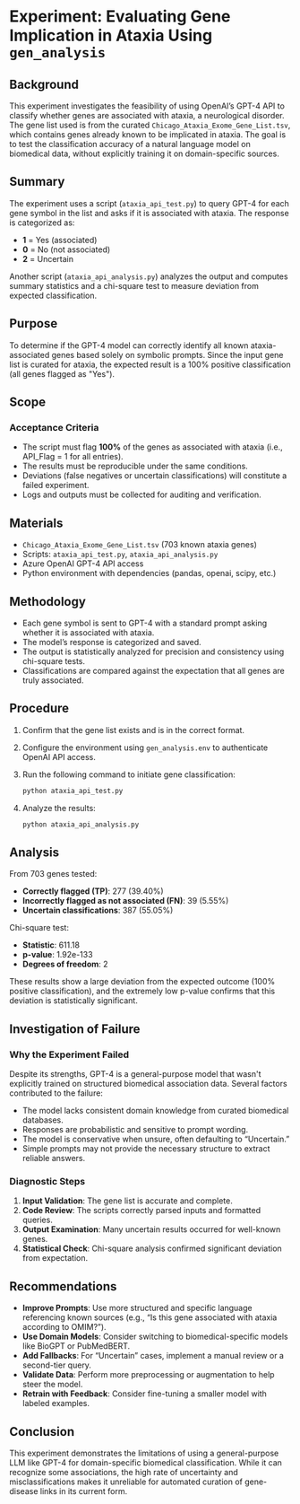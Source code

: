 # Experiment: Evaluating Gene Implication in Ataxia Using `gen_analysis`

## Background

This experiment investigates the feasibility of using OpenAI’s GPT-4 API to classify whether genes are associated with ataxia, a neurological disorder. The gene list used is from the curated `Chicago_Ataxia_Exome_Gene_List.tsv`, which contains genes already known to be implicated in ataxia. The goal is to test the classification accuracy of a natural language model on biomedical data, without explicitly training it on domain-specific sources.

## Summary

The experiment uses a script (`ataxia_api_test.py`) to query GPT-4 for each gene symbol in the list and asks if it is associated with ataxia. The response is categorized as:

- **1** = Yes (associated)
- **0** = No (not associated)
- **2** = Uncertain

Another script (`ataxia_api_analysis.py`) analyzes the output and computes summary statistics and a chi-square test to measure deviation from expected classification.

## Purpose

To determine if the GPT-4 model can correctly identify all known ataxia-associated genes based solely on symbolic prompts. Since the input gene list is curated for ataxia, the expected result is a 100% positive classification (all genes flagged as "Yes").

## Scope

### Acceptance Criteria

- The script must flag **100%** of the genes as associated with ataxia (i.e., API_Flag = 1 for all entries).
- The results must be reproducible under the same conditions.
- Deviations (false negatives or uncertain classifications) will constitute a failed experiment.
- Logs and outputs must be collected for auditing and verification.

## Materials

- `Chicago_Ataxia_Exome_Gene_List.tsv` (703 known ataxia genes)
- Scripts: `ataxia_api_test.py`, `ataxia_api_analysis.py`
- Azure OpenAI GPT-4 API access
- Python environment with dependencies (pandas, openai, scipy, etc.)

## Methodology

- Each gene symbol is sent to GPT-4 with a standard prompt asking whether it is associated with ataxia.
- The model’s response is categorized and saved.
- The output is statistically analyzed for precision and consistency using chi-square tests.
- Classifications are compared against the expectation that all genes are truly associated.

## Procedure

1. Confirm that the gene list exists and is in the correct format.
2. Configure the environment using `gen_analysis.env` to authenticate OpenAI API access.
3. Run the following command to initiate gene classification:

    ```bash
    python ataxia_api_test.py
    ```

4. Analyze the results:

    ```bash
    python ataxia_api_analysis.py
    ```

## Analysis

From 703 genes tested:

- **Correctly flagged (TP)**: 277 (39.40%)
- **Incorrectly flagged as not associated (FN)**: 39 (5.55%)
- **Uncertain classifications**: 387 (55.05%)

Chi-square test:

- **Statistic**: 611.18  
- **p-value**: 1.92e-133  
- **Degrees of freedom**: 2

These results show a large deviation from the expected outcome (100% positive classification), and the extremely low p-value confirms that this deviation is statistically significant.

## Investigation of Failure

### Why the Experiment Failed

Despite its strengths, GPT-4 is a general-purpose model that wasn't explicitly trained on structured biomedical association data. Several factors contributed to the failure:

- The model lacks consistent domain knowledge from curated biomedical databases.
- Responses are probabilistic and sensitive to prompt wording.
- The model is conservative when unsure, often defaulting to “Uncertain.”
- Simple prompts may not provide the necessary structure to extract reliable answers.

### Diagnostic Steps

1. **Input Validation**: The gene list is accurate and complete.
2. **Code Review**: The scripts correctly parsed inputs and formatted queries.
3. **Output Examination**: Many uncertain results occurred for well-known genes.
4. **Statistical Check**: Chi-square analysis confirmed significant deviation from expectation.

## Recommendations

- **Improve Prompts**: Use more structured and specific language referencing known sources (e.g., “Is this gene associated with ataxia according to OMIM?”).
- **Use Domain Models**: Consider switching to biomedical-specific models like BioGPT or PubMedBERT.
- **Add Fallbacks**: For “Uncertain” cases, implement a manual review or a second-tier query.
- **Validate Data**: Perform more preprocessing or augmentation to help steer the model.
- **Retrain with Feedback**: Consider fine-tuning a smaller model with labeled examples.

## Conclusion

This experiment demonstrates the limitations of using a general-purpose LLM like GPT-4 for domain-specific biomedical classification. While it can recognize some associations, the high rate of uncertainty and misclassifications makes it unreliable for automated curation of gene-disease links in its current form.
